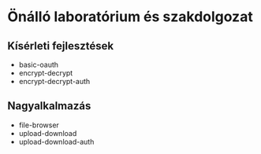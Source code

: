 # Önálló laboratórium és szakdolgozat

## Kísérleti fejlesztések
- basic-oauth
- encrypt-decrypt
- encrypt-decrypt-auth

## Nagyalkalmazás
- file-browser
- upload-download
- upload-download-auth
